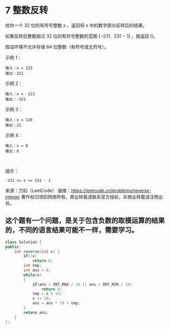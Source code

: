# 7 整数反转

给你一个 32 位的有符号整数 x ，返回将 x 中的数字部分反转后的结果。

如果反转后整数超过 32 位的有符号整数的范围 [−231,  231 − 1] ，就返回 0。

假设环境不允许存储 64 位整数（有符号或无符号）。
 

示例 1：

    输入：x = 123
    输出：321

示例 2：

    输入：x = -123
    输出：-321

示例 3：

    输入：x = 120
    输出：21

示例 4：

    输入：x = 0
    输出：0
 

提示：

    -231 <= x <= 231 - 1

来源：力扣（LeetCode）
链接：https://leetcode.cn/problems/reverse-integer
著作权归领扣网络所有。商业转载请联系官方授权，非商业转载请注明出处。

## 这个题有一个问题，是关于包含负数的取模运算的结果的，不同的语言结果可能不一样，需要学习。

```C++
class Solution {
public:
    int reverse(int x) {
        if(!x)
            return 0;
        int tmp;
        int ans = 0;
        while(x)
        {
            if(ans > INT_MAX / 10 || ans < INT_MIN / 10)
                return 0;
            tmp = x % 10;
            x /= 10;
            ans = ans * 10 + tmp;
        }
        return ans;
    }
};
```
